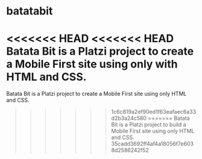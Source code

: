# batatabit
<<<<<<< HEAD
<<<<<<< HEAD
Batata Bit is a Platzi project to create a Mobile First site using only with HTML and CSS.
=======
Batata Bit is a Platzi project to create a Mobile First site using only HTML and CSS.
>>>>>>> 1c6c819a2ef90ed1f63eafaec6a33d2b3a24c580
=======
Batata Bit is a Platzi project to build a Mobile First site using only HTML and CSS.
>>>>>>> 35cadd3692ff4af4a18056f7e6038d2586242f52
